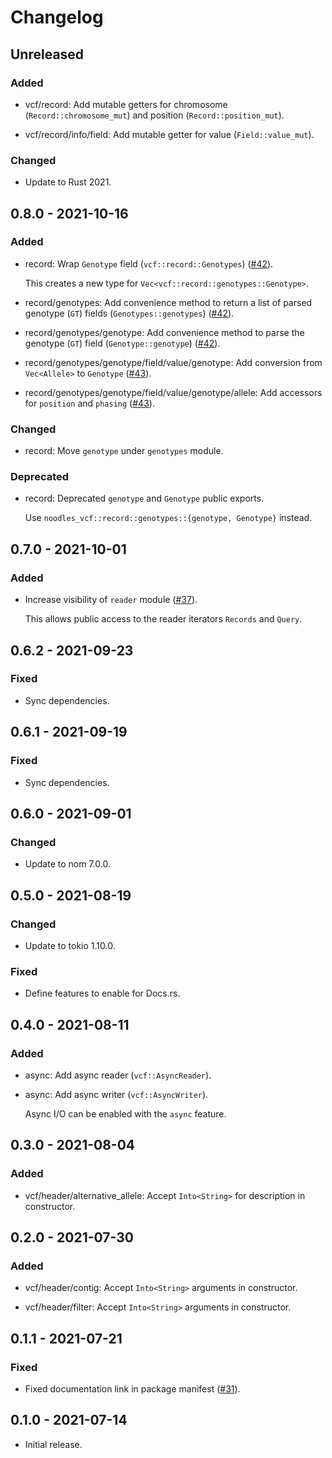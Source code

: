# Changelog

## Unreleased

### Added

  * vcf/record: Add mutable getters for chromosome (`Record::chromosome_mut`)
    and position (`Record::position_mut`).

  * vcf/record/info/field: Add mutable getter for value (`Field::value_mut`).

### Changed

  * Update to Rust 2021.

## 0.8.0 - 2021-10-16

### Added

  * record: Wrap `Genotype` field (`vcf::record::Genotypes`) ([#42]).

    This creates a new type for `Vec<vcf::record::genotypes::Genotype>`.

  * record/genotypes: Add convenience method to return a list of parsed
    genotype (`GT`) fields (`Genotypes::genotypes`) ([#42]).

  * record/genotypes/genotype: Add convenience method to parse the genotype
    (`GT`) field (`Genotype::genotype`) ([#42]).

  * record/genotypes/genotype/field/value/genotype: Add conversion from `Vec<Allele>` to
    `Genotype` ([#43]).

  * record/genotypes/genotype/field/value/genotype/allele: Add accessors for `position`
    and `phasing` ([#43]).

[#42]: https://github.com/zaeleus/noodles/issues/42
[#43]: https://github.com/zaeleus/noodles/pull/43

### Changed

  * record: Move `genotype` under `genotypes` module.

### Deprecated

  * record: Deprecated `genotype` and `Genotype` public exports.

    Use `noodles_vcf::record::genotypes::{genotype, Genotype}` instead.

## 0.7.0 - 2021-10-01

### Added

  * Increase visibility of `reader` module ([#37]).

    This allows public access to the reader iterators `Records` and `Query`.

[#37]: https://github.com/zaeleus/noodles/pull/37

## 0.6.2 - 2021-09-23

### Fixed

  * Sync dependencies.

## 0.6.1 - 2021-09-19

### Fixed

  * Sync dependencies.

## 0.6.0 - 2021-09-01

### Changed

  * Update to nom 7.0.0.

## 0.5.0 - 2021-08-19

### Changed

  * Update to tokio 1.10.0.

### Fixed

  * Define features to enable for Docs.rs.

## 0.4.0 - 2021-08-11

### Added

  * async: Add async reader (`vcf::AsyncReader`).

  * async: Add async writer (`vcf::AsyncWriter`).

    Async I/O can be enabled with the `async` feature.

## 0.3.0 - 2021-08-04

### Added

  * vcf/header/alternative_allele: Accept `Into<String>` for description in
    constructor.

## 0.2.0 - 2021-07-30

### Added

  * vcf/header/contig: Accept `Into<String>` arguments in constructor.

  * vcf/header/filter: Accept `Into<String>` arguments in constructor.

## 0.1.1 - 2021-07-21

### Fixed

  * Fixed documentation link in package manifest ([#31]).

[#31]: https://github.com/zaeleus/noodles/issues/31

## 0.1.0 - 2021-07-14

  * Initial release.
